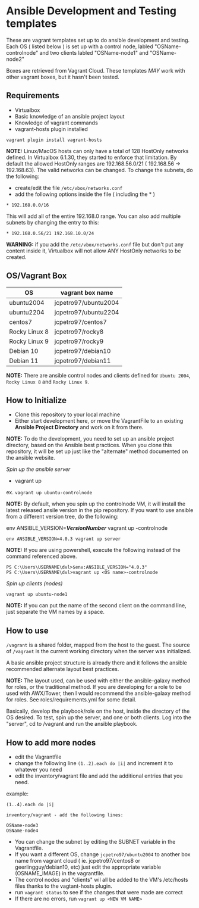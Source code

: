 # Ansible Development and Testing templates

These are vagrant templates set up to do ansible development and testing.  Each OS ( listed below ) is set up with a control node, labled "OSName-controlnode" and two clients labled "OSName-node1" and "OSName-node2"

Boxes are retrieved from Vagrant Cloud.  These templates _MAY_ work with other vagrant boxes, but it hasn't been tested.
## Requirements

* Virtualbox 
* Basic knowledge of an ansible project layout
* Knowledge of vagrant commands
* vagrant-hosts plugin installed

`vagrant plugin install vagrant-hosts`

**NOTE:** Linux/MacOS hosts can only have a total of 128 HostOnly networks defined.  In Virtualbox 6.1.30, they started to enforce that limitation. By default the allowed HostOnly ranges are 192.168.56.0/21 ( 192.168.56 -> 192.168.63).  The valid networks can be changed. To change the subnets, do the following:

* create/edit the file `/etc/vbox/networks.conf`
* add the following options inside the file ( including the * )

```
* 192.168.0.0/16
```

This will add all of the entire 192.168.0 range.  You can also add multiple subnets by changing the entry to this:

```
* 192.168.0.56/21 192.168.10.0/24
```

**WARNING:** if you add the `/etc/vbox/networks.conf` file but don't put any content inside it, Virtualbox will not allow ANY HostOnly networks to be created.


## OS/Vagrant Box

| OS            | vagrant box name     |
| ------------- | -------------------- |
| ubuntu2004    | jcpetro97/ubuntu2004 |
| ubuntu2204    | jcpetro97/ubuntu2204 |
| centos7       | jcpetro97/centos7    |
| Rocky Linux 8 | jcpetro97/rocky8     |
| Rocky Linux 9 | jcpetro97/rocky9     |
| Debian 10     | jcpetro97/debian10   |
| Debian 11     | jcpetro97/debian11   |

**NOTE:** There are ansible control nodes and clients defined for `Ubuntu 2004`, `Rocky Linux 8` and `Rocky Linux 9`.

## How to Initialize

* Clone this repository to your local machine
* Either start development here, or move the VagrantFile to an existing **Ansible Project Directory** and work on it from there.  

**NOTE:** To do the development, you need to set up an ansible project directory, based on the Ansible best practices.  When you clone this repository, it will be set up just like the "alternate" method documented on the ansible website. 

_Spin up the ansible server_

* vagrant up <VM name>

ex. `vagrant up ubuntu-controlnode`

**NOTE:** By default, when you spin up the controlnode VM, it will install the latest released ansile version in the pip repository.  If you want to use ansible from a different version tree, do the following:

env ANSIBLE_VERSION=_**VersionNumber**_ vagrant up <OS name>-controlnode

`env ANSIBLE_VERSION=4.0.3 vagrant up server`

**NOTE:** If you are using powershell, execute the following instead of the command referenced above.

```
PS C:\Users\USERNAME\dvl>$env:ANSIBLE_VERSION="4.0.3"
PS C:\Users\USERNAME\dvl>vagrant up <OS name>-controlnode

```

_Spin up clients (nodes)_

`vagrant up ubuntu-node1`

**NOTE:** If you can put the name of the second client on the command line, just separate the VM names by a space.

## How to use

`/vagrant` is a shared folder, mapped from the host to the guest.  The source of `/vagrant` is the current working directory when the server was initialized.  

A basic ansible project structure is already there and it follows the ansible recommended alternate layout best practices.  

**NOTE:** The layout used, can be used with either the ansible-galaxy method for roles, or the traditional method.  If you are developing for a role to be used with AWX/Tower, then I would recommend the ansible-galaxy method for roles.  See roles/requirements.yml for some detail.

Basically, develop the playbook/role on the host, inside the directory of the OS desired.  To test, spin up the server, and one or both clients.  Log into the "server", cd to /vagrant and run the ansible playbook.

## How to add more nodes

* edit the Vagrantfile
* change the following line  `(1..2).each do |i|`  and increment it to whatever you need
* edit the inventory/vagrant file and add the additional entries that you need.  

example:

```
(1..4).each do |i|

inventory/vagrant - add the following lines:

OSName-node3
OSName-node4

```

* You can change the subnet by editing the SUBNET variable in the Vagrantfile.
* If you want a different OS, change `jcpetro97/ubuntu2004` to another box name from vagrant cloud ( ie. jcpetro97/centos8 or geerlingguy/debian10, etc)  just edit the appropriate variable (OSNAME_IMAGE) in the vagrantfile.
* The control nodes and "clients"  wil all be added to the VM's /etc/hosts files thanks to the vagtant-hosts plugin.
* run `vagrant status` to see if the changes that were made are correct
* If there are no errors, run `vagrant up <NEW VM NAME>`

